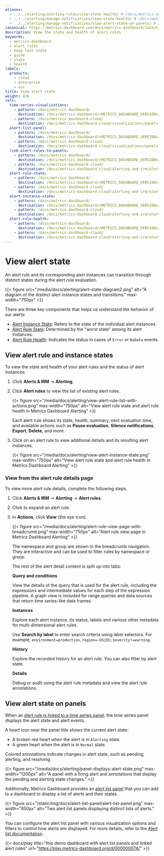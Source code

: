```yaml
---
aliases:
  - ../../alerting/alerting-rules/view-state-health/ # /docs/metrics-dashboard/<METRICS_DASHBOARD_VERSION>/alerting/alerting-rules/view-state-health
  - ../../alerting/manage-notifications/view-state-health/ # /docs/metrics-dashboard/<METRICS_DASHBOARD_VERSION>/alerting/manage-notifications/view-state-health/
  - ../../alerting/manage-notifications/view-alert-state-on-panels/ # /docs/metrics-dashboard/<METRICS_DASHBOARD_VERSION>/alerting/manage-notifications/view-alert-state-on-panels/
canonical: https://metrics-dashboard.com/docs/metrics-dashboard/latest/alerting/monitor-status/view-alert-state/
description: View the state and health of alert rules
keywords:
  - metrics-dashboard
  - alert rules
  - keep last state
  - guide
  - state
  - health
labels:
  products:
    - cloud
    - enterprise
    - oss
title: View alert state
weight: 420
refs:
  time-series-visualizations:
    - pattern: /docs/metrics-dashboard/
      destination: /docs/metrics-dashboard/<METRICS_DASHBOARD_VERSION>/panels-visualizations/visualizations/time-series/
    - pattern: /docs/metrics-dashboard-cloud/
      destination: /docs/metrics-dashboard-cloud/visualizations/panels-visualizations/visualizations/time-series/
  alert-list-panel:
    - pattern: /docs/metrics-dashboard/
      destination: /docs/metrics-dashboard/<METRICS_DASHBOARD_VERSION>/panels-visualizations/visualizations/alert-list/
    - pattern: /docs/metrics-dashboard-cloud/
      destination: /docs/metrics-dashboard-cloud/visualizations/panels-visualizations/visualizations/alert-list/
  link-alert-rules-to-panels:
    - pattern: /docs/metrics-dashboard/
      destination: /docs/metrics-dashboard/<METRICS_DASHBOARD_VERSION>/alerting/alerting-rules/link-alert-rules-to-panels/
    - pattern: /docs/metrics-dashboard-cloud/
      destination: /docs/metrics-dashboard-cloud/alerting-and-irm/alerting/alerting-rules/link-alert-rules-to-panels/
  alert-rule-state:
    - pattern: /docs/metrics-dashboard/
      destination: /docs/metrics-dashboard/<METRICS_DASHBOARD_VERSION>/alerting/fundamentals/alert-rule-evaluation/alert-rule-state-and-health/
    - pattern: /docs/metrics-dashboard-cloud/
      destination: /docs/metrics-dashboard-cloud/alerting-and-irm/alerting/fundamentals/alert-rule-evaluation/alert-rule-state-and-health/
  alert-instance-state:
    - pattern: /docs/metrics-dashboard/
      destination: /docs/metrics-dashboard/<METRICS_DASHBOARD_VERSION>/alerting/fundamentals/alert-rule-evaluation/nodata-and-error-states/#alert-instance-states
    - pattern: /docs/metrics-dashboard-cloud/
      destination: /docs/metrics-dashboard-cloud/alerting-and-irm/alerting/fundamentals/alert-rule-evaluation/nodata-and-error-states/#alert-instance-states
  alert-rule-health:
    - pattern: /docs/metrics-dashboard/
      destination: /docs/metrics-dashboard/<METRICS_DASHBOARD_VERSION>/alerting/fundamentals/alert-rule-evaluation/alert-rule-state-and-health/
    - pattern: /docs/metrics-dashboard-cloud/
      destination: /docs/metrics-dashboard-cloud/alerting-and-irm/alerting/fundamentals/alert-rule-evaluation/alert-rule-state-and-health/
---
```


# View alert state

An alert rule and its corresponding alert instances can transition through distinct states during the alert rule evaluation.

{{< figure src="/media/docs/alerting/alert-state-diagram2.png" alt="A diagram of the distinct alert instance states and transitions." max-width="750px" >}}

There are three key components that helps us understand the behavior of our alerts:

- [Alert Instance State](ref:alert-instance-state): Refers to the state of the individual alert instances.
- [Alert Rule State](ref:alert-rule-state): Determined by the "worst state" among its alert instances.
- [Alert Rule Health](ref:alert-rule-health): Indicates the status in cases of `Error` or `NoData` events.

## View alert rule and instance states

To view the state and health of your alert rules and the status of alert instances:

1. Click **Alerts & IRM** -> **Alerting**.
1. Click **Alert rules** to view the list of existing alert rules.

   {{< figure src="/media/docs/alerting/view-alert-rule-list-with-actions.png" max-width="750px" alt="View alert rule state and alert rule health in Metrics Dashboard Alerting" >}}

   Each alert rule shows its state, health, summary, next evaluation time, and available actions such as **Pause evaluation**, **Silence notifications**, **Export**, **Delete**, and more.

1. Click on an alert rule to view additional details and its resulting alert instances.

   {{< figure src="/media/docs/alerting/view-alert-instance-state.png" max-width="750px" alt="View alert rule state and alert rule health in Metrics Dashboard Alerting" >}}

### View from the alert rule details page

To view more alert rule details, complete the following steps.

1. Click **Alerts & IRM** -> **Alerting** -> **Alert rules**.
1. Click to expand an alert rule.
1. In **Actions**, click **View** (the eye icon).

   {{< figure src="/media/docs/alerting/alert-rule-view-page-with-breadcrumb.png" max-width="750px" alt="Alert rule view page in Metrics Dashboard Alerting" >}}

   The namespace and group are shown in the breadcrumb navigation. They are interactive and can be used to filter rules by namespace or group.

   The rest of the alert detail content is split up into tabs:

   **Query and conditions**

   View the details of the query that is used for the alert rule, including the expressions and intermediate values for each step of the expression pipeline. A graph view is included for range queries and data sources that return time series-like data frames.

   **Instances**

   Explore each alert instance, its status, labels and various other metadata for multi-dimensional alert rules.

   Use **Search by label** to enter search criteria using label selectors. For example, `environment=production,region=~US|EU,severity!=warning`.

   **History**

   Explore the recorded history for an alert rule. You can also filter by alert state.

   **Details**

   Debug or audit using the alert rule metadata and view the alert rule annotations.

## View alert state on panels

When an [alert rule is linked to a time series panel](ref:link-alert-rules-to-panels), the time series panel displays the alert state and alert events.

A heart icon near the panel title shows the current alert state:

- A broken red heart when the alert is in `Alerting` state.
- A green heart when the alert is in `Normal` state.

Colored annotations indicate changes in alert state, such as pending, alerting, and resolving.

{{< figure src="/media/docs/alerting/panel-displays-alert-state.png" max-width="1200px" alt="A panel with a firing alert and annotations that display the pending and alerting state changes." >}}

Additionally, Metrics Dashboard provides an [alert list panel](ref:alert-list-panel) that you can add to a dashboard to display a list of alerts and their states.

{{< figure src="/static/img/docs/alert-list-panel/alert-list-panel.png" max-width="850px" alt="Two alert list panels displaying distinct lists of alerts." >}}

You can configure the alert list panel with various visualization options and filters to control how alerts are displayed. For more details, refer to the [Alert list documentation](ref:alert-list-panel).

{{< docs/play title="this demo dashboard with alert list panels and linked alert rules" url="https://play.metrics-dashboard.org/d/000000074/" >}}
